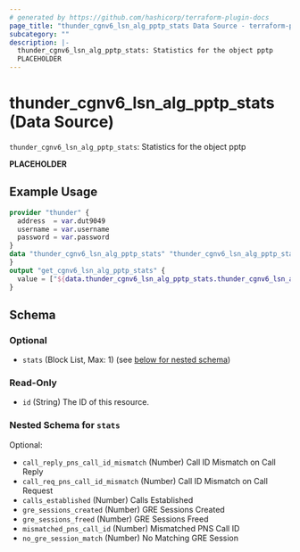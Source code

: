 ```yaml
---
# generated by https://github.com/hashicorp/terraform-plugin-docs
page_title: "thunder_cgnv6_lsn_alg_pptp_stats Data Source - terraform-provider-thunder"
subcategory: ""
description: |-
  thunder_cgnv6_lsn_alg_pptp_stats: Statistics for the object pptp
  PLACEHOLDER
---
```


# thunder_cgnv6_lsn_alg_pptp_stats (Data Source)

`thunder_cgnv6_lsn_alg_pptp_stats`: Statistics for the object pptp

__PLACEHOLDER__

## Example Usage

```terraform
provider "thunder" {
  address  = var.dut9049
  username = var.username
  password = var.password
}
data "thunder_cgnv6_lsn_alg_pptp_stats" "thunder_cgnv6_lsn_alg_pptp_stats" {
}
output "get_cgnv6_lsn_alg_pptp_stats" {
  value = ["${data.thunder_cgnv6_lsn_alg_pptp_stats.thunder_cgnv6_lsn_alg_pptp_stats}"]
}
```

<!-- schema generated by tfplugindocs -->
## Schema

### Optional

- `stats` (Block List, Max: 1) (see [below for nested schema](#nestedblock--stats))

### Read-Only

- `id` (String) The ID of this resource.

<a id="nestedblock--stats"></a>
### Nested Schema for `stats`

Optional:

- `call_reply_pns_call_id_mismatch` (Number) Call ID Mismatch on Call Reply
- `call_req_pns_call_id_mismatch` (Number) Call ID Mismatch on Call Request
- `calls_established` (Number) Calls Established
- `gre_sessions_created` (Number) GRE Sessions Created
- `gre_sessions_freed` (Number) GRE Sessions Freed
- `mismatched_pns_call_id` (Number) Mismatched PNS Call ID
- `no_gre_session_match` (Number) No Matching GRE Session


